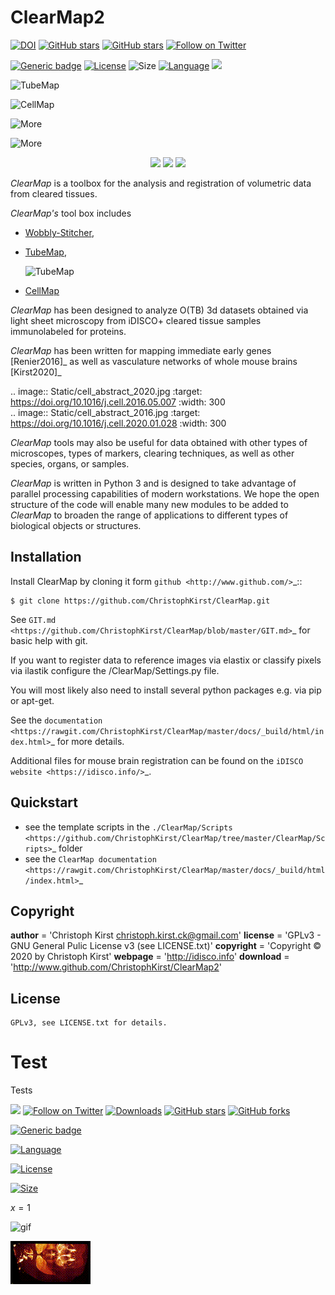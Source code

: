# ClearMap2

[![DOI](https://zenodo.org/badge/59701678.svg)](https://zenodo.org/badge/latestdoi/59701678)
[![GitHub stars](https://img.shields.io/github/stars/ChristophKirst/ClearMap2.svg?style=social&label=Star)](https://github.com/ChristophKirst/ClearMap2) 
[![GitHub stars](https://img.shields.io/github/stars/ChristophKirst/ClearMap2.svg?style=social&label=Star)](https://github.com/ChristophKirst/ClearMap2)
[![Follow on Twitter](https://img.shields.io/twitter/follow/clearmap_idisco?style=social&logo=twitter)](https://twitter.com/intent/follow?screen_name=clearmap_idisco)


[![Generic badge](https://img.shields.io/badge/contributions-welcome-brightgreen.svg)](docs/contribute.md)
[![License](https://img.shields.io/github/license/ChristophKirst/ClearMap?color=green&style=plastic)](https://github.com/ChristophKirst/ClearMap2/LICENSE.txt)
![Size](https://img.shields.io/github/repo-size/ChristophKirst/ClearMap2?style=plastic)
[![Language](https://img.shields.io/github/languages/top/ChristophKirst/ClearMap?style=plastic)](https://github.com/ChristophKirst/ClearMap2)
[![](https://github.com/ChristophKirst/RepoTracker/workflows/RepoTracker/badge.svg)](https://github.com/ChristophKirst/RepoTracker/actions)

![TubeMap](https://christophkirst.github.io/Test/test.gif)

![CellMap](https://christophkirst.github.io/Test/CellMap_small_fast.gif)

![More](https://christophkirst.github.io/Test/CellMap_small_fast.gif)

![More](https://christophkirst.github.io/Test/TubeMap+graph_movie_small.gif)

<p align="center">
<img src="https://christophkirst.github.io/Test/html/test.gif" height="160">
<img src="https://christophkirst.github.io/Test/html/CellMap_small_fast.gif" height="160">
<img src="https://christophkirst.github.io/Test/html/CellMap_small_fast.gif" height="160">
</p>

*ClearMap* is a toolbox for the analysis and registration of volumetric
data from cleared tissues.

*ClearMap's* tool box includes 

* [Wobbly-Stitcher](https://christophkirst.github.io/ClearMap2Documentation/html/wobblystitcher.html), 

* [TubeMap](https://christophkirst.github.io/ClearMap2Documentation/html/tubemap.html),

  ![TubeMap](https://christophkirst.github.io/Test/test.gif)
  
* [CellMap](https://christophkirst.github.io/ClearMap2Documentation/html/cellmap.html)


*ClearMap* has been designed to analyze O(TB) 3d datasets obtained 
via light sheet microscopy from iDISCO+ cleared tissue samples 
immunolabeled for proteins. 
 
*ClearMap* has been written for mapping immediate early genes [Renier2016]_
as well as vasculature networks of whole mouse brains [Kirst2020]_

.. image:: Static/cell_abstract_2020.jpg
   :target: https://doi.org/10.1016/j.cell.2016.05.007 
   :width: 300  
.. image:: Static/cell_abstract_2016.jpg
   :target: https://doi.org/10.1016/j.cell.2020.01.028
   :width: 300
  

*ClearMap* tools may also be useful for data obtained with other types of 
microscopes, types of markers, clearing techniques, as well as other species,
organs, or samples.

*ClearMap* is written in Python 3 and is designed to take advantage of
parallel processing capabilities of modern workstations. We hope the open 
structure of the code will enable many new modules to be added to *ClearMap*
to broaden the range of applications to different types of biological objects 
or structures.




Installation
------------

Install ClearMap by cloning it form `github <http://www.github.com/>`_::

    $ git clone https://github.com/ChristophKirst/ClearMap.git

See `GIT.md <https://github.com/ChristophKirst/ClearMap/blob/master/GIT.md>`_ for basic help with git.

If you want to register data to reference images via elastix or
classify pixels via ilastik configure the /ClearMap/Settings.py file.

You will most likely also need to install several python packages e.g. via 
pip or apt-get.

See the `documentation <https://rawgit.com/ChristophKirst/ClearMap/master/docs/_build/html/index.html>`_ for more details.

Additional files for mouse brain registration can be found on the `iDISCO website <https://idisco.info/>`_.


Quickstart
----------

   * see the template scripts in the `./ClearMap/Scripts <https://github.com/ChristophKirst/ClearMap/tree/master/ClearMap/Scripts>`_ folder 
   * see the `ClearMap documentation <https://rawgit.com/ChristophKirst/ClearMap/master/docs/_build/html/index.html>`_ 


Copyright
---------
__author__    = 'Christoph Kirst <christoph.kirst.ck@gmail.com>'
__license__   = 'GPLv3 - GNU General Pulic License v3 (see LICENSE.txt)'
__copyright__ = 'Copyright © 2020 by Christoph Kirst'
__webpage__   = 'http://idisco.info'
__download__  = 'http://www.github.com/ChristophKirst/ClearMap2'

License
-------
    GPLv3, see LICENSE.txt for details.






# Test
Tests



[![](https://github.com/ChristophKirst/RepoTracker/workflows/RepoTracker/badge.svg)](https://github.com/ChristophKirst/RepoTracker/actions)
[![Follow on Twitter](https://img.shields.io/twitter/follow/clearmap_idisco?style=social&logo=twitter)](https://twitter.com/intent/follow?screen_name=clearmap_idisco)
[![Downloads](https://img.shields.io/github/downloads/ChristophKirst/ClearMap/total?color=GREEN&style=plastic)](https://github.com/ChristophKirst/ClearMap2/issues)
[![GitHub stars](https://img.shields.io/github/stars/ChristophKirst/ClearMap.svg?style=social&label=Star)](https://github.com/ChristophKirst/ClearMap)
[![GitHub forks](https://img.shields.io/github/forks/ChristophKirst/ClearMap.svg?style=social&label=Fork)](https://github.com/ChristophKirst/ClearMap)

[![Generic badge](https://img.shields.io/badge/contributions-welcome-brightgreen.svg)](docs/contribute.md)


[![Language](https://img.shields.io/github/languages/top/ChristophKirst/ClearMap?style=plastic)](https://github.com/ChristophKirst/ClearMap2)


[![License](https://img.shields.io/github/license/ChristophKirst/ClearMap?color=green&style=plastic)]()


[![Size](https://img.shields.io/github/repo-size/ChristophKirst/ClearMap?style=plastic)](https://github.com/ChristophKirst/ClearMap)



$x=1$

![gif](Submodule/Static/CellMap_small_fast.gif)

![gif](https://github.com/ChristophKirst/TestSubModule/blob/master/Static/CellMap_small_fast.gif)
